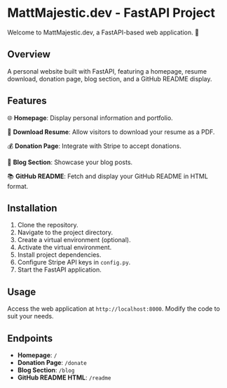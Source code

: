 # MattMajestic.dev - FastAPI Project

Welcome to MattMajestic.dev, a FastAPI-based web application. 🚀


## Overview

A personal website built with FastAPI, featuring a homepage, resume download, donation page, blog section, and a GitHub README display.

## Features

🌐 **Homepage**: Display personal information and portfolio.

📄 **Download Resume**: Allow visitors to download your resume as a PDF.

💰 **Donation Page**: Integrate with Stripe to accept donations.

📝 **Blog Section**: Showcase your blog posts.

📚 **GitHub README**: Fetch and display your GitHub README in HTML format.

## Installation

1. Clone the repository.
2. Navigate to the project directory.
3. Create a virtual environment (optional).
4. Activate the virtual environment.
5. Install project dependencies.
6. Configure Stripe API keys in `config.py`.
7. Start the FastAPI application.

## Usage

Access the web application at `http://localhost:8000`. Modify the code to suit your needs.

## Endpoints

- **Homepage**: `/`
- **Donation Page**: `/donate`
- **Blog Section**: `/blog`
- **GitHub README HTML**: `/readme`

